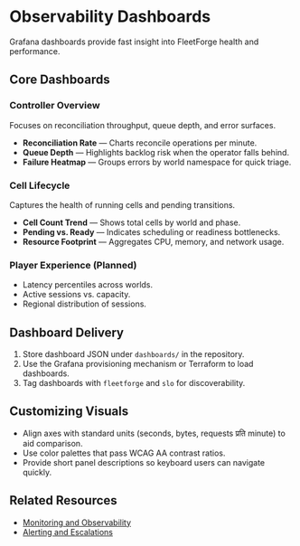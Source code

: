 # Observability Dashboards

Grafana dashboards provide fast insight into FleetForge health and performance.

## Core Dashboards

### Controller Overview

Focuses on reconciliation throughput, queue depth, and error surfaces.

- **Reconciliation Rate** — Charts reconcile operations per minute.
- **Queue Depth** — Highlights backlog risk when the operator falls behind.
- **Failure Heatmap** — Groups errors by world namespace for quick triage.

### Cell Lifecycle

Captures the health of running cells and pending transitions.

- **Cell Count Trend** — Shows total cells by world and phase.
- **Pending vs. Ready** — Indicates scheduling or readiness bottlenecks.
- **Resource Footprint** — Aggregates CPU, memory, and network usage.

### Player Experience (Planned)

- Latency percentiles across worlds.
- Active sessions vs. capacity.
- Regional distribution of sessions.

## Dashboard Delivery

1. Store dashboard JSON under `dashboards/` in the repository.
2. Use the Grafana provisioning mechanism or Terraform to load dashboards.
3. Tag dashboards with `fleetforge` and `slo` for discoverability.

## Customizing Visuals

- Align axes with standard units (seconds, bytes, requests प्रति minute) to aid comparison.
- Use color palettes that pass WCAG AA contrast ratios.
- Provide short panel descriptions so keyboard users can navigate quickly.

## Related Resources

- [Monitoring and Observability](monitoring.md)
- [Alerting and Escalations](alerts.md)

